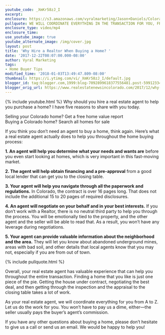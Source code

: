 ```yaml
---
youtube_code: _XmKr58zJ_I
excerpt:
enclosure: https://s3.amazonaws.com/vyralmarketing/Jason+Daniels/Colorado%2520Springs%2520Real%2520Estate-%25205%2520reasons%2520homebuyers%2520should%2520hire%2520an%2520agent.mp4
pullquote: WE WILL COORDINATE EVERYTHING IN THE TRANSACTION FOR YOU, FROM A TO Z.
enclosure_type: video/mp4
enclosure_time:
use_youtube_image: true
youtube_alternate_image: /img/cover.jpg
layout: post
title: 'Why Hire a Realtor When Buying a Home? '
date: '2017-12-22T08:07:00.000-08:00'
author: Vyral Marketing
tags:
- Home Buyer Tips
modified_time: '2018-01-03T13:49:47.809-08:00'
thumbnail: https://i.ytimg.com/vi/_XmKr58zJ_I/default.jpg
blogger_id: tag:blogger.com,1999:blog-7092899618377556481.post-5991233460244637742
blogger_orig_url: https://www.realestatenewsincolorado.com/2017/12/why-hire-realtor-when-buying-home.html
---
```

{% include youtube.html %}
Why should you hire a real estate agent to help you purchase a home? I have five reasons to share with you today.

Selling your Colorado home? Get a free home value report  
Buying a Colorado home? Search all homes for sale


If you think you don’t need an agent to buy a home, think again. Here’s what a real estate agent actually does to help you throughout the home buying process:

**1. An agent will help you determine what your needs and wants are** before you even start looking at homes, which is very important in this fast-moving market.

**2. The agent will help obtain financing and a pre-approval** from a good local lender that can get you to the closing table.

**3. Your agent will help you navigate through all the paperwork and regulations.** In Colorado, the contract is over 16 pages long. That does not include the additional 15 to 20 pages of required disclosures.

**4. An agent will negotiate on your behalf and in your best interests.** If you don’t work with a Realtor, there is no neutral third party to help you through the process. You will be emotionally tied to the property, and the other agent and the seller will be able to read that. As a result, you won’t have any leverage during negotiations.

**5. Your agent can provide valuable information about the neighborhood and the area.** They will let you know about abandoned underground mines, areas with bad soil, and other details that local agents know that you may not, especially if you are from out of town.

{% include pullquote.html %}

Overall, your real estate agent has valuable experience that can help you throughout the entire transaction. Finding a home that you like is just one piece of the pie. Getting the house under contract, negotiating the best deal, and then getting through the inspection and the appraisal to the closing table takes a lot of work.

As your real estate agent, we will coordinate everything for you from A to Z. Let us do the work for you. You won’t have to pay us a dime, either—the seller usually pays the buyer’s agent’s commission.

If you have any other questions about buying a home, please don’t hesitate to give us a call or send us an email. We would be happy to help you!
